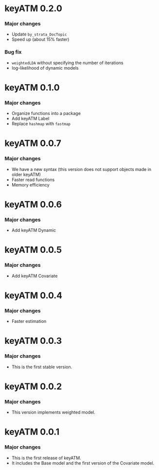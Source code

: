 # keyATM 0.2.0
### Major changes
* Update `by_strata_DocTopic`
* Speed up (about 15% faster)

### Bug fix
* `weightedLDA` without specifying the number of iterations
* log-likelihood of dynamic models 

# keyATM 0.1.0
### Major changes
* Organize functions into a package
* Add keyATM Label
* Replace `hashmap` with `fastmap`

# keyATM 0.0.7
### Major changes
* We have a new syntax (this version does not support objects made in older keyATM)
* Faster read functions
* Memory efficiency

# keyATM 0.0.6
### Major changes
* Add keyATM Dynamic

# keyATM 0.0.5
### Major changes
* Add keyATM Covariate

# keyATM 0.0.4
### Major changes
* Faster estimation

# keyATM 0.0.3
### Major changes
* This is the first stable version.

# keyATM 0.0.2
### Major changes
* This version implements weighted model.

# keyATM 0.0.1
### Major changes
* This is the first release of keyATM.
* It includes the Base model and the first version of the Covariate model.

